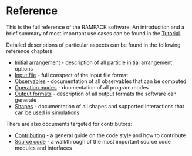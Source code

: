 # Reference

This is the full reference of the RAMPACK software. An introduction and a brief summary of most important use cases can
be found in the [Tutorial](tutorial.md).

Detailed descriptions of particular aspects can be found in the following reference chapters:
* [Initial arrangement](initial-arrangement.md) - description of all particle initial arrangement options
* [Input file](input-file.md) - full conspect of the input file format
* [Observables](observables.md) - documentation of all observables that can be computed
* [Operation modes](operation-modes.md) - doumentation of all program modes
* [Output formats](output-formats.md) - description of all output formats the software can generate
* [Shapes](shapes.md) - documentation of all shapes and supported interactions that can be used in simulations

There are also documents targeted for contributors:
* [Contributing](contributing.md) - a general guide on the code style and how to contribute
* [Source code](source-code.md) - a walkthrough of the most important source code modules and interfaces